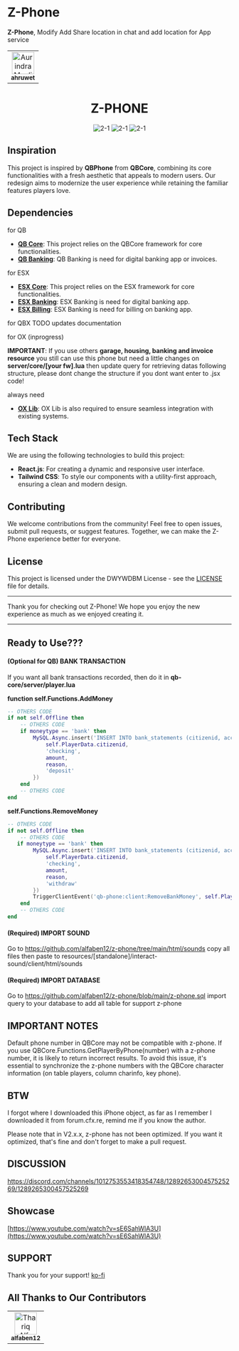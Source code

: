 # Z-Phone

**Z-Phone**, Modify Add Share location in chat and add location for App service
<table>
   <tbody>
      <tr>
         <td align="center" valign="top">
            <a href="https://github.com/ahruwet"
                style="text-decoration: none;"
               ><img
               src="https://avatars.githubusercontent.com/u/85060725?v=4"
               width="50px"
               alt="Aurindra Maulidzar"
               /><br /><sub><b>ahruwet</b></sub></a>
         </td>
      </tr>
   </tbody>
</table>

<h1 align="center">Z-PHONE</h1>
<div align="center">

![2-1](https://imgur.com/eYiHbSS)
![2-1](https://imgur.com/bKkunQY)
![2-1](https://imgur.com/EbK3Vsf)

</div>

## Inspiration

This project is inspired by **QBPhone** from **QBCore**, combining its core functionalities with a fresh aesthetic that appeals to modern users. Our redesign aims to modernize the user experience while retaining the familiar features players love.

## Dependencies
for QB
- **[QB Core](https://github.com/qbcore-framework/qb-core "QB Core")**: This project relies on the QBCore framework for core functionalities.
- **[QB Banking](https://github.com/qbcore-framework/qb-banking "QB Banking")**: QB Banking is need for digital banking app or invoices.

for ESX
- **[ESX Core](https://github.com/esx-framework/esx_core "ESX Core")**: This project relies on the ESX framework for core functionalities.
- **[ESX Banking](https://github.com/esx-framework/esx_banking "ESX Banking")**: ESX Banking is need for digital banking app.
- **[ESX Billing](https://github.com/esx-framework/esx_billing "ESX Billing")**: ESX Banking is need for billing on banking app.

for QBX
    TODO updates documentation

for OX (inprogress)

**IMPORTANT**: If you use others **garage, housing, banking and invoice resource** you still can use this phone but need a little changes on **server/core/[your fw].lua** then update query for retrieving datas following structure, please dont change the structure if you dont want enter to .jsx code!

always need
- **[OX Lib](https://github.com/overextended/ox_lib "OX Lib")**: OX Lib is also required to ensure seamless integration with existing systems.

## Tech Stack

We are using the following technologies to build this project:

- **React.js**: For creating a dynamic and responsive user interface.
- **Tailwind CSS**: To style our components with a utility-first approach, ensuring a clean and modern design.

## Contributing

We welcome contributions from the community! Feel free to open issues, submit pull requests, or suggest features. Together, we can make the Z-Phone experience better for everyone.

## License

This project is licensed under the DWYWDBM License - see the [LICENSE](https://github.com/alfaben12/z-phone/blob/main/LICENSE) file for details.

---

Thank you for checking out Z-Phone! We hope you enjoy the new experience as much as we enjoyed creating it.

---

## Ready to Use???

#### (Optional for QB) **BANK TRANSACTION**

If you want all bank transactions recorded, then do it
in **qb-core/server/player.lua**

**function self.Functions.AddMoney**

```lua
-- OTHERS CODE
if not self.Offline then
    -- OTHERS CODE
    if moneytype == 'bank' then
        MySQL.Async.insert('INSERT INTO bank_statements (citizenid, account_name, amount, reason, statement_type) VALUES (?, ?, ?, ?, ?)', {
            self.PlayerData.citizenid,
            'checking',
            amount,
            reason,
            'deposit'
        })
    end
    -- OTHERS CODE
end
```

**self.Functions.RemoveMoney**

```lua
-- OTHERS CODE
if not self.Offline then
    -- OTHERS CODE
   if moneytype == 'bank' then
        MySQL.Async.insert('INSERT INTO bank_statements (citizenid, account_name, amount, reason, statement_type) VALUES (?, ?, ?, ?, ?)', {
            self.PlayerData.citizenid,
            'checking',
            amount,
            reason,
            'withdraw'
        })
        TriggerClientEvent('qb-phone:client:RemoveBankMoney', self.PlayerData.source, amount)
    end
    -- OTHERS CODE
end
```

#### (Required) **IMPORT SOUND**

Go to https://github.com/alfaben12/z-phone/tree/main/html/sounds copy all files then paste to resources/[standalone]/interact-sound/client/html/sounds

#### (Required) **IMPORT DATABASE**

Go to https://github.com/alfaben12/z-phone/blob/main/z-phone.sql import query to your database to add all table for support z-phone

## IMPORTANT NOTES

Default phone number in QBCore may not be compatible with z-phone. If you use QBCore.Functions.GetPlayerByPhone(number) with a z-phone number, it is likely to return incorrect results. To avoid this issue, it's essential to synchronize the z-phone numbers with the QBCore character information (on table players, column charinfo, key phone).

## BTW

I forgot where I downloaded this iPhone object, as far as I remember I downloaded it from forum.cfx.re, remind me if you know the author.

Please note that in V2.x.x, z-phone has not been optimized. If you want it optimized, that's fine and don't forget to make a pull request.

## DISCUSSION

https://discord.com/channels/1012753553418354748/1289265300457525269/1289265300457525269

## Showcase

[https://www.youtube.com/watch?v=sE6SahWlA3U](https://www.youtube.com/watch?v=sE6SahWlA3U)

## SUPPORT

Thank you for your support! [ko-fi](https://ko-fi.com/alfaben)

## All Thanks to Our Contributors

<table>
   <tbody>
      <tr>
         <td align="center" valign="top">
            <a href="https://github.com/alfaben12"
                style="text-decoration: none;"
               ><img
               src="https://avatars.githubusercontent.com/u/20008086?v=4"
               width="50px"
               alt="Thariq Alfa"
               /><br /><sub><b>alfaben12</b></sub></a>
         </td>
      </tr>
   </tbody>
</table>
